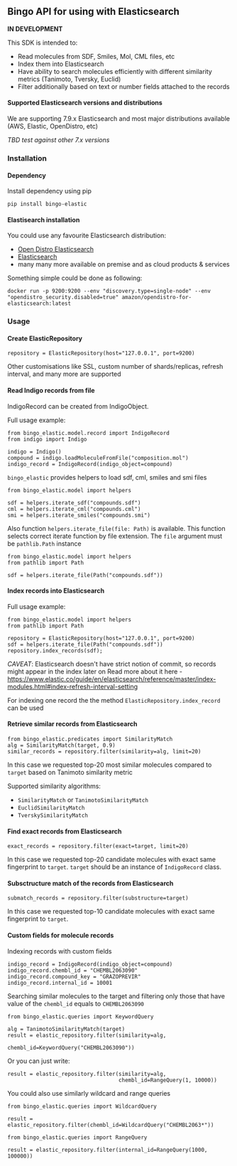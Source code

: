 ## Bingo API for using with Elasticsearch 

**IN DEVELOPMENT**

This SDK is intended to:

- Read molecules from SDF, Smiles, Mol, CML files, etc
- Index them into Elasticsearch
- Have ability to search molecules efficiently with different similarity metrics (Tanimoto, Tversky, Euclid)
- Filter additionally based on text or number fields attached to the records

#### Supported Elasticsearch versions and distributions

We are supporting 7.9.x Elasticsearch and most major distributions available (AWS, Elastic, OpenDistro, etc)

*TBD test against other 7.x versions*

### Installation

#### Dependency

Install dependency using pip

```
pip install bingo-elastic
```


#### Elastisearch installation

You could use any favourite Elasticsearch distribution:

- [Open Distro Elasticsearch](https://opendistro.github.io/for-elasticsearch-docs/docs/install/)
- [Elasticsearch](https://www.elastic.co/guide/en/elasticsearch/reference/current/install-elasticsearch.html)
- many many more available on premise and as cloud products & services

Something simple could be done as following:

```
docker run -p 9200:9200 --env "discovery.type=single-node" --env "opendistro_security.disabled=true" amazon/opendistro-for-elasticsearch:latest
```

### Usage 

#### Create ElasticRepository

```
repository = ElasticRepository(host="127.0.0.1", port=9200)
```

Other customisations like SSL, custom number of shards/replicas, refresh interval, and many more are supported

#### Read Indigo records from file

IndigoRecord can be created from IndigoObject.
 
Full usage example: 
```
from bingo_elastic.model.record import IndigoRecord
from indigo import Indigo

indigo = Indigo()
compound = indigo.loadMoleculeFromFile("composition.mol")
indigo_record = IndigoRecord(indigo_object=compound)
```

`bingo_elastic` provides helpers to load sdf, cml, smiles and smi files

```
from bingo_elastic.model import helpers

sdf = helpers.iterate_sdf("compounds.sdf")
cml = helpers.iterate_cml("compounds.cml")
smi = helpers.iterate_smiles("compounds.smi")
```

Also function `helpers.iterate_file(file: Path)` is available. This function 
selects correct iterate function by file extension. The `file` argument must 
be `pathlib.Path` instance

```
from bingo_elastic.model import helpers
from pathlib import Path

sdf = helpers.iterate_file(Path("compounds.sdf"))
```


#### Index records into Elasticsearch

Full usage example: 

```
from bingo_elastic.model import helpers
from pathlib import Path

repository = ElasticRepository(host="127.0.0.1", port=9200)
sdf = helpers.iterate_file(Path("compounds.sdf"))
repository.index_records(sdf);
```

*CAVEAT*: Elasticsearch doesn't have strict notion of commit, so records might appear in the index later on
Read more about it here -  https://www.elastic.co/guide/en/elasticsearch/reference/master/index-modules.html#index-refresh-interval-setting

For indexing one record the the method `ElasticRepository.index_record` can be used 

#### Retrieve similar records from Elasticsearch

```
from bingo_elastic.predicates import SimilarityMatch
alg = SimilarityMatch(target, 0.9)
similar_records = repository.filter(similarity=alg, limit=20)
```

In this case we requested top-20 most similar molecules compared to `target` based on Tanimoto similarity metric

Supported similarity algorithms:
- `SimilarityMatch` or `TanimotoSimilarityMatch`
- `EuclidSimilarityMatch`
- `TverskySimilarityMatch`

#### Find exact records from Elasticsearch

```
exact_records = repository.filter(exact=target, limit=20)
```

In this case we requested top-20 candidate molecules with exact same fingerprint to `target`.
`target` should be an instance of `IndigoRecord` class. 




#### Subsctructure match of the records from Elasticsearch

```
submatch_records = repository.filter(substructure=target)
```

In this case we requested top-10 candidate molecules with exact same fingerprint to `target`.

#### Custom fields for molecule records

Indexing records with custom fields

```
indigo_record = IndigoRecord(indigo_object=compound)
indigo_record.chembl_id = "CHEMBL2063090"
indigo_record.compound_key = "GRAZOPREVIR"
indigo_record.internal_id = 10001
```

Searching similar molecules to the target and filtering only those that have value of the `chembl_id` equals to `CHEMBL2063090`

```
from bingo_elastic.queries import KeywordQuery

alg = TanimotoSimilarityMatch(target)
result = elastic_repository.filter(similarity=alg,
                                   chembl_id=KeywordQuery("CHEMBL2063090"))
```

Or you can just write:

```
result = elastic_repository.filter(similarity=alg,
                                   chembl_id=RangeQuery(1, 10000))
```


You could also use similarly wildcard and range queries

```
from bingo_elastic.queries import WildcardQuery

result = elastic_repository.filter(chembl_id=WildcardQuery("CHEMBL2063*"))

```

```
from bingo_elastic.queries import RangeQuery

result = elastic_repository.filter(internal_id=RangeQuery(1000, 100000))

```
